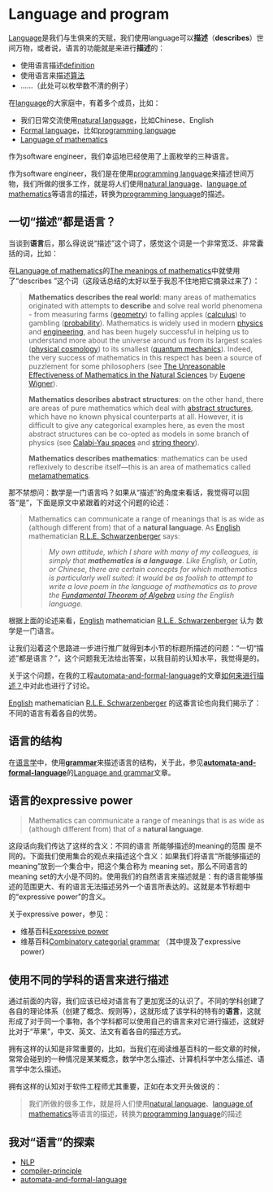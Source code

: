 # Language and program

[Language](https://en.wikipedia.org/wiki/Language)是我们与生俱来的天赋，我们使用language可以**描述**（**describes**）世间万物，或者说，语言的功能就是来进行**描述**的：

- 使用语言描述[definition](https://en.wikipedia.org/wiki/Definition)
- 使用语言来描述[算法](https://en.wikipedia.org/wiki/Algorithm)
- ......（此处可以枚举数不清的例子）

在[language](https://en.wikipedia.org/wiki/Language)的大家庭中，有着多个成员，比如：

- 我们日常交流使用[natural language](https://en.wikipedia.org/wiki/Natural_language)，比如Chinese、English
- [Formal language](https://en.wikipedia.org/wiki/Formal_language)，比如[programming language](https://en.wikipedia.org/wiki/Programming_language)
- [Language of mathematics](https://en.wikipedia.org/wiki/Language_of_mathematics)

作为software engineer，我们幸运地已经使用了上面枚举的三种语言。

作为software engineer，我们是在使用[programming language](https://en.wikipedia.org/wiki/Programming_language)来描述世间万物，我们所做的很多工作，就是将人们使用[natural language](https://en.wikipedia.org/wiki/Natural_language)、[language of mathematics](https://en.wikipedia.org/wiki/Language_of_mathematics)等语言的描述，转换为[programming language](https://en.wikipedia.org/wiki/Programming_language)的描述。



## 一切“描述”都是语言？

当谈到**语言**后，那么得说说“描述”这个词了，感觉这个词是一个非常宽泛、非常囊括的词，比如：

在[Language of mathematics](https://en.wikipedia.org/wiki/Language_of_mathematics)的[The meanings of mathematics](https://en.wikipedia.org/wiki/Language_of_mathematics)中就使用了“describes ”这个词（这段话总结的太好以至于我忍不住地把它摘录过来了）：

> **Mathematics describes the real world**: many areas of mathematics originated with attempts to **describe** and solve real world phenomena - from measuring farms ([geometry](https://en.wikipedia.org/wiki/Geometry)) to falling apples ([calculus](https://en.wikipedia.org/wiki/Calculus)) to gambling ([probability](https://en.wikipedia.org/wiki/Probability)). Mathematics is widely used in modern [physics](https://en.wikipedia.org/wiki/Mathematical_physics) and [engineering](https://en.wikipedia.org/wiki/Engineering), and has been hugely successful in helping us to understand more about the universe around us from its largest scales ([physical cosmology](https://en.wikipedia.org/wiki/Physical_cosmology)) to its smallest ([quantum mechanics](https://en.wikipedia.org/wiki/Quantum_mechanics)). Indeed, the very success of mathematics in this respect has been a source of puzzlement for some philosophers (see [The Unreasonable Effectiveness of Mathematics in the Natural Sciences](https://en.wikipedia.org/wiki/The_Unreasonable_Effectiveness_of_Mathematics_in_the_Natural_Sciences) by [Eugene Wigner](https://en.wikipedia.org/wiki/Eugene_Wigner)).
>
> **Mathematics describes abstract structures**: on the other hand, there are areas of pure mathematics which deal with [abstract structures](https://en.wikipedia.org/wiki/Abstract_structure), which have no known physical counterparts at all. However, it is difficult to give any categorical examples here, as even the most abstract structures can be co-opted as models in some branch of physics (see [Calabi-Yau spaces](https://en.wikipedia.org/wiki/Calabi-Yau_spaces) and [string theory](https://en.wikipedia.org/wiki/String_theory)).
>
> **Mathematics describes mathematics**: mathematics can be used reflexively to describe itself—this is an area of mathematics called [metamathematics](https://en.wikipedia.org/wiki/Metamathematics).

那不禁想问：数学是一门语言吗？如果从“描述”的角度来看话，我觉得可以回答“是”，下面是原文中紧跟着的对这个问题的论述：

> Mathematics can communicate a range of meanings that is as wide as (although different from) that of a **natural language**. As [English](https://en.wikipedia.org/wiki/England) mathematician [R.L.E. Schwarzenberger](https://en.wikipedia.org/wiki/Rolph_Ludwig_Edward_Schwarzenberger) says:
>
> > *My own attitude, which I share with many of my colleagues, is simply that **mathematics is a language**. Like English, or Latin, or Chinese, there are certain concepts for which mathematics is particularly well suited: it would be as foolish to attempt to write a love poem in the language of mathematics as to prove the [Fundamental Theorem of Algebra](https://en.wikipedia.org/wiki/Fundamental_Theorem_of_Algebra) using the English language.*

根据上面的论述来看，[English](https://en.wikipedia.org/wiki/England) mathematician [R.L.E. Schwarzenberger](https://en.wikipedia.org/wiki/Rolph_Ludwig_Edward_Schwarzenberger) 认为 数学是一门语言。

让我们沿着这个思路进一步进行推广就得到本小节的标题所描述的问题：“一切“描述”都是语言？”，这个问题我无法给出答案，以我目前的认知水平，我觉得是的。

关于这个问题，在我的工程[automata-and-formal-language](https://dengking.github.io/automata-and-formal-language)的文章[如何来进行描述？](https://dengking.github.io/automata-and-formal-language/Formal-language/Description-and-language/)中对此也进行了讨论。



[English](https://en.wikipedia.org/wiki/England) mathematician [R.L.E. Schwarzenberger](https://en.wikipedia.org/wiki/Rolph_Ludwig_Edward_Schwarzenberger) 的这番言论也向我们揭示了：不同的语言有着各自的优势。

## 语言的结构

在[语言学](https://en.wikipedia.org/wiki/Linguistics)中，使用[**grammar**](https://en.wikipedia.org/wiki/Grammar)来描述语言的结构，关于此，参见[**automata-and-formal-language**](https://dengking.github.io/automata-and-formal-language)的[Language and grammar](https://dengking.github.io/automata-and-formal-language/Formal-language/Language-and-grammar/#language_and_grammar)文章。

## 语言的expressive power

> Mathematics can communicate a range of meanings that is as wide as (although different from) that of a **natural language**.

这段话向我们传达了这样的含义：不同的语言 所能够描述的meaning的范围 是不同的。下面我们使用集合的观点来描述这个含义：如果我们将语言“所能够描述的meaning”放到一个集合中，把这个集合称为 meaning set，那么不同语言的meaning set的大小是不同的。使用我们的自然语言来描述就是：有的语言能够描述的范围更大、有的语言无法描述另外一个语言所表达的。这就是本节标题中的“expressive power”的含义。

关于expressive power，参见：

- 维基百科[Expressive power](https://en.wikipedia.org/wiki/Expressive_power_(computer_science))
- 维基百科[Combinatory categorial grammar](https://en.wikipedia.org/wiki/Combinatory_categorial_grammar) （其中提及了expressive power）



## 使用不同的学科的语言来进行描述

通过前面的内容，我们应该已经对语言有了更加宽泛的认识了。不同的学科创建了各自的理论体系（创建了概念、规则等），这就形成了该学科的特有的**语言**，这就形成了对于同一个事物，各个学科都可以使用自己的语言来对它进行描述，这就好比对于“苹果”，中文、英文、法文有着各自的描述方式。

拥有这样的认知是非常重要的，比如，当我们在阅读维基百科的一些文章的时候，常常会碰到的一种情况是某某概念，数学中怎么描述、计算机科学中怎么描述、语言学中怎么描述。

拥有这样的认知对于软件工程师尤其重要，正如在本文开头做说的：

> 我们所做的很多工作，就是将人们使用[natural language](https://en.wikipedia.org/wiki/Natural_language)、[language of mathematics](https://en.wikipedia.org/wiki/Language_of_mathematics)等语言的描述，转换为[programming language](https://en.wikipedia.org/wiki/Programming_language)的描述



## 我对“语言”的探索

- [NLP](https://dengking.github.io/NLP/)
- [compiler-principle](https://dengking.github.io/compiler-principle/)
- [automata-and-formal-language](https://dengking.github.io/automata-and-formal-language)

